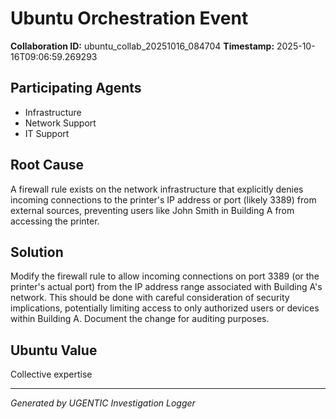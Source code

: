 # Ubuntu Orchestration Event

**Collaboration ID:** ubuntu_collab_20251016_084704
**Timestamp:** 2025-10-16T09:06:59.269293

## Participating Agents

- Infrastructure
- Network Support
- IT Support

## Root Cause

A firewall rule exists on the network infrastructure that explicitly denies incoming connections to the printer's IP address or port (likely 3389) from external sources, preventing users like John Smith in Building A from accessing the printer.

## Solution

Modify the firewall rule to allow incoming connections on port 3389 (or the printer's actual port) from the IP address range associated with Building A's network.  This should be done with careful consideration of security implications, potentially limiting access to only authorized users or devices within Building A.  Document the change for auditing purposes.

## Ubuntu Value

Collective expertise

---
*Generated by UGENTIC Investigation Logger*
